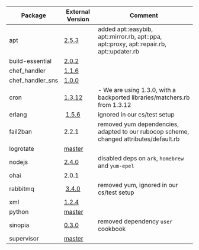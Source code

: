  Package | External Version | Comment
------------ | ------------- | -------------
apt| [2.5.3](https://github.com/opscode-cookbooks/apt/tree/v2.5.3) | added apt::easybib, apt::mirror.rb, apt::ppa, apt::proxy, apt::repair.rb, apt::updater.rb
build-essential| [2.0.2](https://github.com/opscode-cookbooks/build-essential/tree/v2.0.2) |
chef_handler| [1.1.6](https://github.com/opscode-cookbooks/chef_handler/tree/v1.1.6) |
chef_handler_sns| [1.0.0](https://github.com/onddo/chef_handler_sns-cookbook/tree/1.0.0) |
cron| [1.3.12](https://github.com/opscode-cookbooks/cron/tree/v1.3.12) |  - We are using 1.3.0, with a backported libraries/matchers.rb from 1.3.12
erlang | [1.5.6](https://github.com/opscode-cookbooks/erlang/commit/2af91e4650c1411fbf8e44626b1a548f777926c4) | ignored in our cs/test setup
fail2ban | 2.2.1 | removed yum dependencies, adapted to our rubocop scheme, changed attributes/default.rb
logrotate | [master](https://github.com/cookbooks/logrotate/commit/d7eca3a8fef69aa489c1236ed1761c364d26fdf8) | 
nodejs | [2.4.0](https://github.com/redguide/nodejs/releases/tag/v2.4.0) | disabled deps on `ark`, `homebrew` and `yum-epel`
ohai| 2.0.1 |
rabbitmq | [3.4.0](https://github.com/jjasghar/rabbitmq/commit/b71c0a068419ad10324e8d13b517fafbf373c0c3) | removed yum, ignored in our cs/test setup
xml| [1.2.4](https://github.com/opscode-cookbooks/xml/tree/v1.2.4) |
python | [master](https://github.com/poise/python/commit/56424ab64b06f584c13dba2dbb1cc5369faf20f4) |
sinopia | [0.3.0](https://github.com/BarthV/sinopia-cookbook/releases/tag/0.3.0) | removed dependency `user` cookbook
supervisor | [master](https://github.com/poise/supervisor/commit/0806cb6fccfdaf3da5959ce9c2bc42287ad50b26) |
